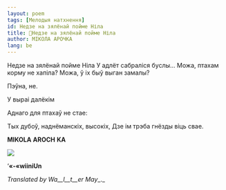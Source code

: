 ```yaml
---
layout: poem
tags: [Мелодыя натхнення]
id: Недзе на зялёнай пойме Ніла
title: 🚧Недзе на зялёнай пойме Ніла
author: МІКОЛА АРОЧКА
lang: be
---
```



 
Недзе на зялёнай пойме Ніла У адлёт сабраліся буслы... Можа, птахам корму не хапіла? Можа, ў іх быў выган замалы?

Пэўна, не.

У выраі далёкім

Аднаго для птахаў не стае:

Тых дубоў, наднёманскіх, высокіх, Дзе ім трэба гнёзды віць свае.

**MIKOLA**  **AROCH**  **KA**

  



  
![](2022-%D0%9C%D1%96%D0%BD%D1%81%D0%BA-%D0%BB%D1%83%D1%87%D0%BD%D0%B0%D1%81%D1%86%D1%8C-%D0%BC%D1%96%D0%BA%D0%BE%D0%BB%D0%B0-%D0%BC%D1%8F%D1%82%D0%BB%D1%96%D1%86%D0%BA%D1%96_html_5f8a356de275c2bf.png)

‘**«-«wiiniUn**

_Translated_ _by_ _Wa__l__t__er_ _May__._

 
